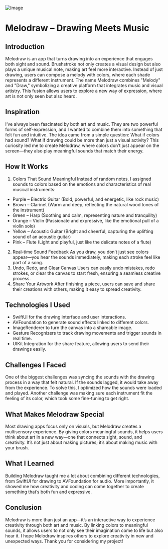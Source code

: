 ![Image](https://github.com/user-attachments/assets/c02cdc3e-f87d-45a5-80f9-b0cfc98555ba)
# Melodraw – Drawing Meets Music
## Introduction 
Melodraw is an app that turns drawing into an experience that engages both sight and sound. Brushstroke not only creates a visual design but also plays a unique musical note, making art feel more interactive. Instead of just drawing, users can compose a melody with colors, where each shade represents a different instrument.
The name Melodraw combines "Melody" and "Draw," symbolizing a creative platform that integrates music and visual artistry. This fusion allows users to explore a new way of expression, where art is not only seen but also heard.
## Inspiration
I’ve always been fascinated by both art and music. They are two powerful forms of self-expression, and I wanted to combine them into something that felt fun and intuitive. The idea came from a simple question: What if colors had sound? What if drawing could be more than just a visual activity? This curiosity led me to create Melodraw, where colors don’t just appear on the screen—they also play meaningful sounds that match their energy.
## How It Works
1. Colors That Sound Meaningful
Instead of random notes, I assigned sounds to colors based on the emotions and characteristics of real musical instruments:
 * Purple – Electric Guitar (Bold, powerful, and energetic, like rock music)
 * Brown – Clarinet (Warm and deep, reflecting the natural wood tones of the instrument)
 * Green – Harp (Soothing and calm, representing nature and tranquility)
 * Orange – Violin (Passionate and expressive, like the emotional pull of a violin solo)
 * Yellow – Acoustic Guitar (Bright and cheerful, capturing the uplifting sound of an acoustic guitar)
 * Pink – Flute (Light and playful, just like the delicate notes of a flute)
2. Real-time Sound Feedback
As you draw, you don’t just see colors appear—you hear the sounds immediately, making each stroke feel like part of a song.
3. Undo, Redo, and Clear Canvas
Users can easily undo mistakes, redo strokes, or clear the canvas to start fresh, ensuring a seamless creative process.
4. Share Your Artwork
After finishing a piece, users can save and share their creations with others, making it easy to spread creativity.
## Technologies I Used
* SwiftUI for the drawing interface and user interactions.
* AVFoundation to generate sound effects linked to different colors.
* ImageRenderer to turn the canvas into a shareable image.
* Gesture Recognizers to track drawing movements and trigger sounds in real time.
* UIKit Integration for the share feature, allowing users to send their drawings easily.
## Challenges I Faced
One of the biggest challenges was syncing the sounds with the drawing process in a way that felt natural. If the sounds lagged, it would take away from the experience. To solve this, I optimized how the sounds were loaded and played. Another challenge was making sure each instrument fit the feeling of its color, which took some fine-tuning to get right.
## What Makes Melodraw Special
Most drawing apps focus only on visuals, but Melodraw creates a multisensory experience. By giving colors meaningful sounds, it helps users think about art in a new way—one that connects sight, sound, and creativity. It’s not just about making pictures; it’s about making music with your brush.
## What I Learned
Building Melodraw taught me a lot about combining different technologies, from SwiftUI for drawing to AVFoundation for audio. More importantly, it showed me how creativity and coding can come together to create something that’s both fun and expressive.
## Conclusion
Melodraw is more than just an app—it’s an interactive way to experience creativity through both art and music. By linking colors to meaningful sounds, it allows users to not only see their imagination come to life but also hear it. I hope Melodraw inspires others to explore creativity in new and unexpected ways. Thank you for considering my project!
